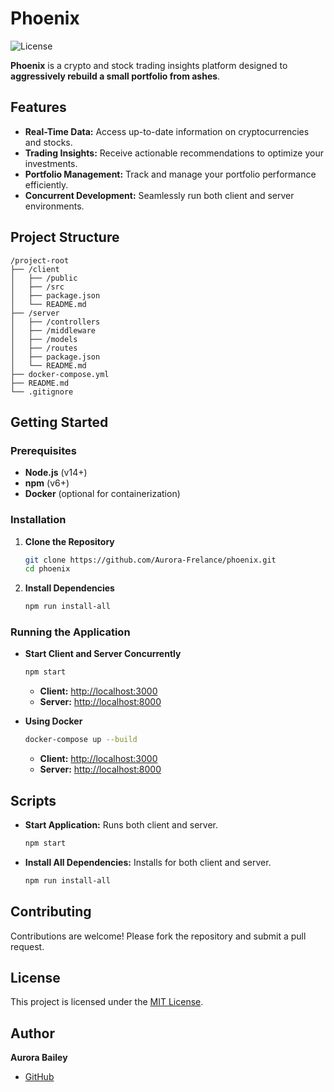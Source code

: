 # Phoenix

![License](https://img.shields.io/badge/license-MIT-blue.svg)

**Phoenix** is a crypto and stock trading insights platform designed to **aggressively rebuild a small portfolio from ashes**.

## Features

- **Real-Time Data:** Access up-to-date information on cryptocurrencies and stocks.
- **Trading Insights:** Receive actionable recommendations to optimize your investments.
- **Portfolio Management:** Track and manage your portfolio performance efficiently.
- **Concurrent Development:** Seamlessly run both client and server environments.

## Project Structure

```
/project-root
├── /client
│   ├── /public
│   ├── /src
│   ├── package.json
│   └── README.md
├── /server
│   ├── /controllers
│   ├── /middleware
│   ├── /models
│   ├── /routes
│   ├── package.json
│   └── README.md
├── docker-compose.yml
├── README.md
└── .gitignore
```

## Getting Started

### Prerequisites

- **Node.js** (v14+)
- **npm** (v6+)
- **Docker** (optional for containerization)

### Installation

1. **Clone the Repository**
   ```bash
   git clone https://github.com/Aurora-Frelance/phoenix.git
   cd phoenix
   ```

2. **Install Dependencies**
   ```bash
   npm run install-all
   ```

### Running the Application

- **Start Client and Server Concurrently**
  ```bash
  npm start
  ```
  - **Client:** [http://localhost:3000](http://localhost:3000)
  - **Server:** [http://localhost:8000](http://localhost:8000)

- **Using Docker**
  ```bash
  docker-compose up --build
  ```
  - **Client:** [http://localhost:3000](http://localhost:3000)
  - **Server:** [http://localhost:8000](http://localhost:8000)

## Scripts

- **Start Application:**
  Runs both client and server.
  ```bash
  npm start
  ```

- **Install All Dependencies:**
  Installs for both client and server.
  ```bash
  npm run install-all
  ```

## Contributing

Contributions are welcome! Please fork the repository and submit a pull request.

## License

This project is licensed under the [MIT License](LICENSE).

## Author

**Aurora Bailey**

- [GitHub](https://github.com/Aurora-Frelance)

